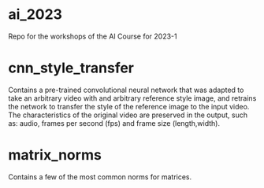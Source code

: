 # ai_2023
Repo for the workshops of the AI Course for 2023-1

# cnn_style_transfer
Contains a pre-trained convolutional neural network that was adapted to take an arbitrary video with and arbitrary reference style image, and retrains the network to transfer the style of the reference image to the input video. The characteristics of the original video are preserved in the output, such as: audio, frames per second (fps) and frame size (length,width).

# matrix_norms
Contains a few of the most common norms for matrices.
